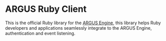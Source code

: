 # ARGUS Ruby Client 

This is the official Ruby library for the [ARGUS Engine](https://github.com/Khelechy/argus), this library helps Ruby developers and applications seamlessly integrate to the ARGUS Engine, authentication and event listening.
